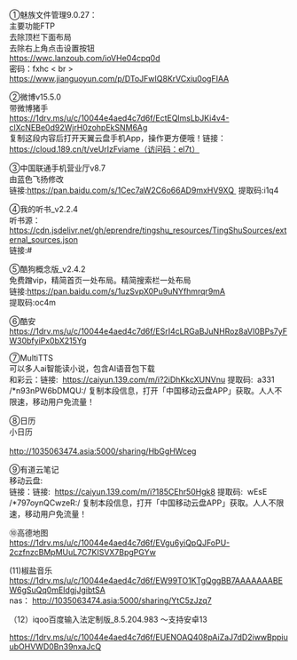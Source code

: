 ①魅族文件管理9.0.27：<br>
主要功能FTP<br>
去除顶栏下面布局<br>
去除右上角点击设置按钮<br>
https://wwc.lanzoub.com/ioVHe04cpq0d<br>
密码：fxhc < br >
https://www.jianguoyun.com/p/DToJFwIQ8KrVCxiu0ogFIAA  <br> 

②微博v15.5.0  <br> 
带微博猪手<br>
https://1drv.ms/u/c/10044e4aed4c7d6f/EctEQlmsLbJKi4v4-clXcNEBe0d92WjrH0zohpEkSNM6Ag
<br>
复制这段内容后打开天翼云盘手机App，操作更方便哦！链接：https://cloud.189.cn/t/veUrIzFviame（访问码：el7t）

③中国联通手机营业厅v8.7<br>
由蓝色飞扬修改<br>
链接:https://pan.baidu.com/s/1Cec7aW2C6o66AD9mxHV9XQ 
提取码:i1q4

④我的听书_v2.2.4<br>
听书源：https://cdn.jsdelivr.net/gh/eprendre/tingshu_resources/TingShuSources/external_sources.json<br>
链接:#

⑤酷狗概念版_v2.4.2<br>
免费蹭vip，精简首页一处布局。精简搜索栏一处布局<br>
链接:https://pan.baidu.com/s/1uzSvpX0Pu9uNYfhmrqr9mA<br>
提取码:oc4m 

⑥酷安<br>
https://1drv.ms/u/c/10044e4aed4c7d6f/ESrI4cLRGaBJuNHRoz8aVI0BPs7yFW30bfyiPx0bX215Yg<br>


⑦MultiTTS<br>
可以多人ai智能读小说，包含AI语音包下载<br>
和彩云：链接:  https://caiyun.139.com/m/i?2iDhKkcXUNVnu
提取码:  a331
/*n93nPW6bDMQU:/ 
复制本段信息，打开「中国移动云盘APP」获取。人人不限速，移动用户免流量！

⑧日历<br>
小日历<br>
<br>
http://1035063474.asia:5000/sharing/HbGgHWceg

⑨有道云笔记<br>
移动云盘:<br>
链接：链接:  https://caiyun.139.com/m/i?185CEhr50Hgk8
提取码:  wEsE
/*797oynQCwzeR:/ 
复制本段信息，打开「中国移动云盘APP」获取。人人不限速，移动用户免流量！


⑩高德地图<br>
https://1drv.ms/u/c/10044e4aed4c7d6f/EVgu6yiQpQJFoPU-2czfnzcBMpMUuL7C7KISVX7BpgPGYw

(11)椒盐音乐<br>
https://1drv.ms/u/c/10044e4aed4c7d6f/EW99TO1KTgQggBB7AAAAAAABEW6gSuQq0mEIdgjJgibtSA
<br>nas：
http://1035063474.asia:5000/sharing/YtC5zJzq7

（12）iqoo百度输入法定制版_8.5.204.983 ～支持安卓13 <br>

https://1drv.ms/u/c/10044e4aed4c7d6f/EUENOAQ408pAiZaJ7dD2iwwBppiuubOHVWD0Bn39nxaJcQ


